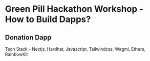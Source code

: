 # Green Pill Hackathon Workshop - How to Build Dapps?

## Donation Dapp

Tech Stack - Nextjs, Hardhat, Javascript, Tailwindcss, Wagmi, Ethers, RainbowKit

